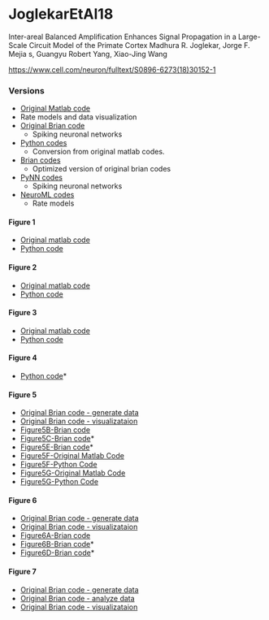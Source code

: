 # JoglekarEtAl18

Inter-areal Balanced Amplification Enhances Signal Propagation in a Large-Scale Circuit Model of the Primate Cortex
Madhura R. Joglekar, Jorge F. Mejia
s, Guangyu Robert Yang, Xiao-Jing Wang

https://www.cell.com/neuron/fulltext/S0896-6273(18)30152-1


### Versions
- [Original Matlab code](https://github.com/OpenSourceBrain/JoglekarEtAl18/tree/master/Matlab)
 - Rate models and data visualization
- [Original Brian code](https://github.com/OpenSourceBrain/JoglekarEtAl18/tree/master/Brian/OriginalCodes)
    - Spiking neuronal networks
- [Python codes](https://github.com/OpenSourceBrain/JoglekarEtAl18/tree/master/Python)
    - Conversion from original matlab codes.
- [Brian codes](https://github.com/OpenSourceBrain/JoglekarEtAl18/tree/master/Brian)
    - Optimized version of original brian codes
- [PyNN codes](https://github.com/OpenSourceBrain/JoglekarEtAl18/tree/master/PyNN)
    - Spiking neuronal networks
- [NeuroML codes](https://github.com/OpenSourceBrain/JoglekarEtAl18/tree/master/NeuroML)
    - Rate models

#### Figure 1
- [Original matlab code](https://github.com/OpenSourceBrain/JoglekarEtAl18/blob/master/Matlab/rishimodel_generatefigs_rate.m)
- [Python code](https://github.com/OpenSourceBrain/JoglekarEtAl18/blob/master/Python/figure1.py)

#### Figure 2
- [Original matlab code](https://github.com/OpenSourceBrain/JoglekarEtAl18/blob/master/Matlab/rishimodel_generatefigs_rate.m)
- [Python code](https://github.com/OpenSourceBrain/JoglekarEtAl18/blob/master/Python/figure2.py)

#### Figure 3
- [Original matlab code](https://github.com/OpenSourceBrain/JoglekarEtAl18/blob/master/Matlab/rishimodel_generatefigs_rate.m)
- [Python code](https://github.com/OpenSourceBrain/JoglekarEtAl18/blob/master/Python/figure3.py)

#### Figure 4
- [Python code](https://github.com/OpenSourceBrain/JoglekarEtAl18/blob/master/Python/figure4.py)*

#### Figure 5

- [Original Brian code - generate data](https://github.com/OpenSourceBrain/JoglekarEtAl18/blob/master/Brian/OriginalCodes/rishimodelpython_brian2_spiking.py)
- [Original Brian code - visualizataion](https://github.com/OpenSourceBrain/JoglekarEtAl18/blob/master/Brian/OriginalCodes/rishimodel_generatefigs_spiking.py)
- [Figure5B-Brian code](https://github.com/OpenSourceBrain/JoglekarEtAl18/blob/master/Brian/figure5B.py)
- [Figure5C-Brian code](https://github.com/OpenSourceBrain/JoglekarEtAl18/blob/master/Brian/figure5C.py)*
- [Figure5E-Brian code](https://github.com/OpenSourceBrain/JoglekarEtAl18/blob/master/Brian/figure5E.py)*
- [Figure5F-Original Matlab Code](https://github.com/OpenSourceBrain/JoglekarEtAl18/blob/master/Matlab/rishimodel_generatefigs_rate.m)
- [Figure5F-Python Code](https://github.com/OpenSourceBrain/JoglekarEtAl18/blob/master/Python/figure5F.py)
- [Figure5G-Original Matlab Code](https://github.com/OpenSourceBrain/JoglekarEtAl18/blob/master/Matlab/rishimodel_generatefigs_rate.m)
- [Figure5G-Python Code](https://github.com/OpenSourceBrain/JoglekarEtAl18/blob/master/Python/figure5G.py)

#### Figure 6

- [Original Brian code - generate data](https://github.com/OpenSourceBrain/JoglekarEtAl18/blob/master/Brian/OriginalCodes/rishimodelpython_brian2_spiking.py)
- [Original Brian code - visualizataion](https://github.com/OpenSourceBrain/JoglekarEtAl18/blob/master/Brian/OriginalCodes/rishimodel_generatefigs_spiking.py)
- [Figure6A-Brian code](https://github.com/OpenSourceBrain/JoglekarEtAl18/blob/master/Brian/figure6A.py)
- [Figure6B-Brian code](https://github.com/OpenSourceBrain/JoglekarEtAl18/blob/master/Brian/figure6B.py)*
- [Figure6D-Brian code](https://github.com/OpenSourceBrain/JoglekarEtAl18/blob/master/Brian/figure6D.py)*

#### Figure 7

- [Original Brian code - generate data](https://github.com/OpenSourceBrain/JoglekarEtAl18/blob/master/Brian/OriginalCodes/consciousness.py)
- [Original Brian code - analyze data](https://github.com/OpenSourceBrain/JoglekarEtAl18/blob/master/Brian/OriginalCodes/cons_analyzedata.py)
- [Original Brian code - visualizataion](https://github.com/OpenSourceBrain/JoglekarEtAl18/blob/master/Brian/OriginalCodes/rishimodel_generatefigs_spiking.py)


